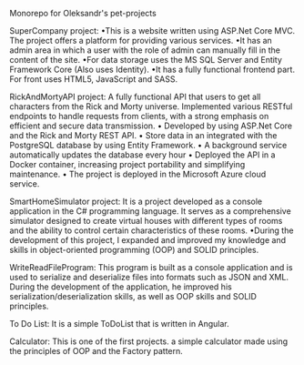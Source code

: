 Monorepo for Oleksandr's pet-projects

SuperCompany project:
•This is a website written using ASP.Net Core MVC. The project offers a platform for providing various services.
•It has an admin area in which a user with the role of admin can manually fill in the content of the site.
•For data storage uses the MS SQL Server and Entity Framework Core (Also uses Identity).
•It has a fully functional frontend part. For front uses HTML5, JavaScript and SASS.

RickAndMortyAPI project:
 A fully functional API that users to get all characters from the Rick and Morty universe. Implemented various RESTful endpoints to handle
requests from clients, with a strong emphasis on efficient and secure data transmission.
• Developed by using ASP.Net Core and the Rick and Morty REST API.
• Store data in an integrated with the PostgreSQL database by using Entity Framework.
• A background service automatically updates the database every hour
• Deployed the API in a Docker container, increasing project portability and simplifying maintenance.
• The project is deployed in the Microsoft Azure cloud service.

SmartHomeSimulator project:
It is a project developed as a console application in the C# programming language. It serves as a comprehensive simulator designed to create virtual houses with different types of rooms and the ability to control certain characteristics of these rooms. 
•During the development of this project, I expanded and improved my knowledge and skills in object-oriented programming (OOP) and SOLID principles.

WriteReadFileProgram:
This program is built as a console application and is used to serialize and deserialize files into formats such as JSON and XML. During the development of the application, he improved his serialization/deserialization skills, as well as OOP skills and SOLID principles.

To Do List:
It is a simple ToDoList that is written in Angular.

Calculator:
This is one of the first projects. a simple calculator made using the principles of OOP and the Factory pattern.
